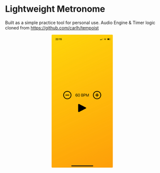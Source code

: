 #  Lightweight Metronome

Built as a simple practice tool for personal use. Audio Engine & Timer logic cloned from https://github.com/carlh/tempoist
<p align="center">
<img src="app-screenshot2.PNG" width="200">
</p>
